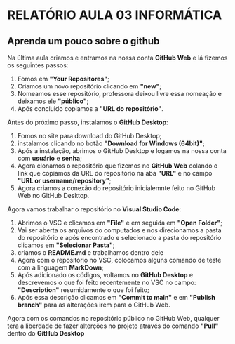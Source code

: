 # RELATÓRIO AULA 03 INFORMÁTICA
## Aprenda um pouco sobre o github

Na última aula criamos e entramos na nossa conta **GitHub Web** e lá fizemos os seguintes passos:
1. Fomos em __"Your Repositores"__;
2. Criamos um novo repositório clicando em __"new"__;
3. Nomeamos esse repositório, professora deixou livre essa nomeação e deixamos ele __"público"__;
4. Após concluido copiamos a **"URL do repositório"**.

Antes do próximo passo, instalamos o **GitHub Desktop**:
1. Fomos no site para download do GitHub Desktop;
2. instalamos clicando no botão **"Download for Windows (64bit)"**;
3. Após a instalação, abrimos o GitHub Desktop e logamos na nossa conta com __usuário__ e __senha__;
4. Agora clonamos o repositório que fizemos no **GitHub Web** colando o link que copiamos da URL do repositório na aba __"URL"__ e no campo __"URL or username/repository"__;
5. Agora criamos a conexão do repositório inicialemnte feito no GitHub Web no GitHub Desktop.

Agora vamos trabalhar o repositório no **Visual Studio Code**:
1. Abrimos o VSC e clicamos em __"File"__ e em seguida em __"Open Folder"__;
2. Vai ser aberta os arquivos do computados e nos direcionamos a pasta do repositório e após encontrado e selecionado a pasta do repositório clicamos em __"Selecionar Pasta"__;
3. criamos o **README.md** e trabalhamos dentro dele
4. Agora com o repositório no VSC, colocamos alguns comando de teste com a linguagem **MarkDown**;
5. Após adicionado os códigos, voltamos no **GitHub Desktop** e descrevemos o que foi feito recentemente no VSC no campo: __"Description"__ resumidamente o que foi feito;
6. Após essa descrição clicamos em __"Commit to main"__ e em __"Publish branch"__ para as alterações irem para o GitHub Web.

Agora com os comandos no repositório público no GitHub Web, qualquer tera a liberdade de fazer alterções no projeto através do comando __"Pull"__ dentro do **GitHub Desktop**